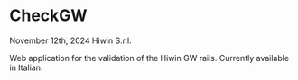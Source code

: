 # CheckGW
November 12th, 2024
Hiwin S.r.l.

Web application for the validation of the Hiwin GW rails.
Currently available in Italian.
